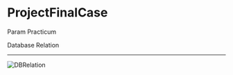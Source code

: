 # ProjectFinalCase
Param Practicum

Database Relation 

-------------------------------------------------


![DBRelation](https://user-images.githubusercontent.com/107555262/222909484-f4eb2763-4639-4212-9cd5-a5ffbb2c78d1.png)
